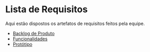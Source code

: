 # Lista de Requisitos
Aqui estão dispostos os artefatos de requisitos feitos pela equipe.

* [Backlog de Produto](/_docs/requisitos/backlogproduto.md)
* [Funcionalidades](/_docs/requisitos/funcionalidades.md)
* [Protótipo](/_docs/requisitos/prototipo.md)